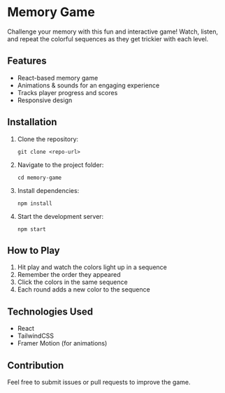 # Memory Game

Challenge your memory with this fun and interactive game! Watch, listen, and repeat the colorful sequences as they get trickier with each level.

## Features
- React-based memory game
- Animations & sounds for an engaging experience
- Tracks player progress and scores
- Responsive design

## Installation

1. Clone the repository:
   ```
   git clone <repo-url>
   ```
2. Navigate to the project folder:
   ```
   cd memory-game
   ```
3. Install dependencies:
   ```
   npm install
   ```
4. Start the development server:
   ```
   npm start
   ```

## How to Play
1. Hit play and watch the colors light up in a sequence
2. Remember the order they appeared
3. Click the colors in the same sequence
4. Each round adds a new color to the sequence

## Technologies Used
- React
- TailwindCSS
- Framer Motion (for animations)

## Contribution
Feel free to submit issues or pull requests to improve the game.


